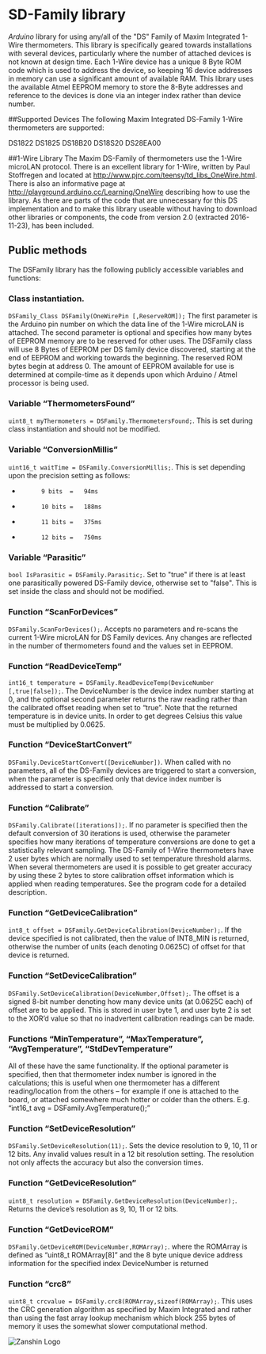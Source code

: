 # SD-Family library
*Arduino* library for using any/all of the "DS" Family of Maxim Integrated 1-Wire thermometers.  This library is specifically geared towards installations with several devices, particularly where the number of
attached devices is not known at design time. Each 1-Wire device has a unique 8 Byte ROM code which is used to address the device, so keeping 16 device addresses in memory can use a significant amount of available
RAM. This library uses the available Atmel EEPROM memory to store the 8-Byte addresses and reference to the devices is done via an integer index rather than device number.

##Supported Devices
The following Maxim Integrated DS-Family 1-Wire thermometers are supported:

DS1822
DS1825
DS18B20
DS18S20
DS28EA00

##1-Wire Library
The Maxim DS-Family of thermometers use the 1-Wire microLAN protocol. There is an excellent library for 1-Wire, written by Paul Stoffregen and located at http://www.pjrc.com/teensy/td_libs_OneWire.html. 
There is also an informative page at http://playground.arduino.cc/Learning/OneWire describing how to use the library. As there are parts of the code that are unnecessary for this DS implementation and 
to make this library useable without having to download other libraries or components, the code from version 2.0 (extracted 2016-11-23), has been included.

## Public methods
The DSFamily library has the following publicly accessible variables and functions:


###	Class instantiation. 
`DSFamily_Class DSFamily(OneWirePin [,ReserveROM]);`
The first parameter is the Arduino pin number on which the data line of the 1-Wire microLAN is attached.  The second parameter is optional and specifies how many bytes of EEPROM memory are to be reserved for other uses. The DSFamily class will use 8 Bytes of EEPROM per DS family device discovered, starting at the end of EEPROM and working towards the beginning. The reserved ROM bytes begin at address 0. The amount of EEPROM available for use is determined at compile-time as it depends upon which Arduino / Atmel processor is being used.
###	Variable “ThermometersFound” 
`uint8_t myThermometers = DSFamily.ThermometersFound;`.  This is set during class instantiation and should not be modified.
###	Variable “ConversionMillis” 
`uint16_t waitTime = DSFamily.ConversionMillis;`. This is set depending upon the precision setting as follows:
-			9 bits	=	94ms
-			10 bits	=	188ms
-			11 bits	=	375ms
-			12 bits	=	750ms
###	Variable “Parasitic”
`bool IsParasitic = DSFamily.Parasitic;`. Set to "true" if there is at least one parasitically powered DS-Family device, otherwise set to "false". This is set inside the class and should not be modified.
###	Function “ScanForDevices”
`DSFamily.ScanForDevices();`. Accepts no parameters and re-scans the current 1-Wire microLAN for DS Family devices. Any changes are reflected in the number of thermometers found and the values set in EEPROM.
###	Function “ReadDeviceTemp”
`int16_t temperature = DSFamily.ReadDeviceTemp(DeviceNumber [,true|false]);`. The DeviceNumber is the device index number starting at 0, and the optional second parameter returns the raw reading rather than the calibrated offset reading when set to “true”.  Note that the returned temperature is in device units. In order to get degrees Celsius this value must be multiplied by 0.0625.
###	Function “DeviceStartConvert”
`DSFamily.DeviceStartConvert([DeviceNumber])`. When called with no parameters, all of the DS-Family devices are triggered to start a conversion, when the parameter is specified only that device index number is addressed to start a conversion.
###	Function “Calibrate”
`DSFamily.Calibrate([iterations]);`. If no parameter is specified then the default conversion of 30 iterations is used, otherwise the parameter specifies how many iterations of temperature conversions are done to get a statistically relevant sampling.
The DS-Family of 1-Wire thermometers have 2 user bytes which are normally used to set temperature threshold alarms. When several thermometers are used it is possible to get greater accuracy by using these 2 bytes to store calibration offset information which is applied when reading temperatures. See the program code for a detailed description.
###	Function “GetDeviceCalibration”
`int8_t offset = DSFamily.GetDeviceCalibration(DeviceNumber);`. If the device specified is not calibrated, then the value of INT8_MIN is returned, otherwise the number of units (each denoting 0.0625C) of offset for that device is returned.
###	Function “SetDeviceCalibration”
`DSFamily.SetDeviceCalibration(DeviceNumber,Offset);`. The offset is a signed 8-bit number denoting how many device units (at 0.0625C each) of offset are to be applied. This is stored in user byte 1, and user byte 2 is set to the XOR’d value so that no inadvertent calibration readings can be made.
###	Functions “MinTemperature”, “MaxTemperature”, “AvgTemperature”, “StdDevTemperature”
All of these have the same functionality. If the optional parameter is specified, then that thermometer index number is ignored in the calculations; this is useful when one thermometer has a different reading/location from the others – for example if one is attached to the board, or attached somewhere much hotter or colder than the others. E.g. “int16_t avg = DSFamily.AvgTemperature();”
###	Function “SetDeviceResolution”
`DSFamily.SetDeviceResolution(11);`. Sets the device resolution to 9, 10, 11 or 12 bits. Any invalid values result in a 12 bit resolution setting. The resolution not only affects the accuracy but also the conversion times.
###	Function “GetDeviceResolution”
`uint8_t resolution = DSFamily.GetDeviceResolution(DeviceNumber);`. Returns the device’s resolution as 9, 10, 11 or 12 bits.
###	Function “GetDeviceROM”
`DSFamily.GetDeviceROM(DeviceNumber,ROMArray);`. where the ROMArray is defined as “uint8_t ROMArray[8]” and the 8 byte unique device address information for the specified index DeviceNumber is returned
###	Function “crc8”
`uint8_t crcvalue = DSFamily.crc8(ROMArray,sizeof(ROMArray);`. This uses the CRC generation algorithm as specified by Maxim Integrated and rather than using the fast array lookup mechanism which block 255 bytes of memory it uses the somewhat slower computational method.

![Zanshin Logo](https://www.sv-zanshin.com/images/gif/zanshincalligraphy.gif)
